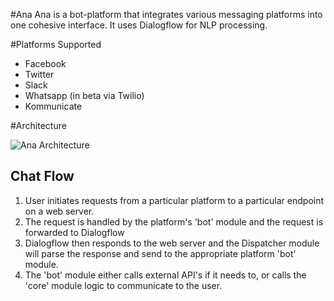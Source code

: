 #Ana
Ana is a bot-platform that integrates various messaging platforms into one 
cohesive interface. It uses Dialogflow for NLP processing.

#Platforms Supported
* Facebook
* Twitter
* Slack
* Whatsapp (in beta via Twilio)
* Kommunicate


#Architecture

![Ana Architecture](https://i.imgur.com/hodztrI.png)


## Chat Flow
1. User initiates requests from a particular platform to a particular endpoint
on a web server.
2. The request is handled by the platform's 'bot' module and the request is forwarded
to Dialogflow
3. Dialogflow then responds to the web server and the Dispatcher module will parse
the response and send to the appropriate platform 'bot' module.
4. The 'bot' module either calls external API's if it needs to, or calls the 
'core' module logic to communicate to the user.

